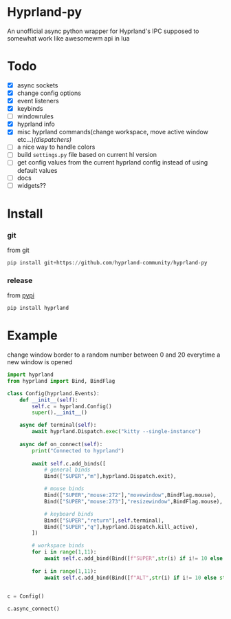 # Hyprland-py
An unofficial async python wrapper for Hyprland's IPC supposed to somewhat work like awesomewm api in lua


# Todo

- [x] async sockets
- [x] change config options
- [x] event listeners
- [x] keybinds
- [ ] windowrules
- [x] hyprland info
- [x] misc hyprland commands(change workspace, move active window etc...)*(dispatchers)*
- [ ] a nice way to handle colors
- [ ] build `settings.py` file based on current hl version
- [ ] get config values from the current hyprland config instead of using default values
- [ ] docs
- [ ] widgets??

# Install

### git

from git
```py
pip install git+https://github.com/hyprland-community/hyprland-py
```

### release

from [pypi](https://pypi.org/project/hyprland/0.1/)
```py
pip install hyprland
```

# Example
change window border to a random number between 0 and 20 everytime a new window is opened
```py
import hyprland
from hyprland import Bind, BindFlag

class Config(hyprland.Events):
    def __init__(self):
        self.c = hyprland.Config()
        super().__init__()

    async def terminal(self):
        await hyprland.Dispatch.exec("kitty --single-instance")
    
    async def on_connect(self):
        print("Connected to hyprland")
        
        await self.c.add_binds([
            # general binds
            Bind(["SUPER","m"],hyprland.Dispatch.exit),

            # mouse binds
            Bind(["SUPER","mouse:272"],"movewindow",BindFlag.mouse),
            Bind(["SUPER","mouse:273"],"resizewindow",BindFlag.mouse),

            # keyboard binds
            Bind(["SUPER","return"],self.terminal),
            Bind(["SUPER","q"],hyprland.Dispatch.kill_active),
        ])

        # workspace binds
        for i in range(1,11):
            await self.c.add_bind(Bind([f"SUPER",str(i) if i!= 10 else str(0)],hyprland.Dispatch.workspace,args=[i]))
        
        for i in range(1,11):
            await self.c.add_bind(Bind([f"ALT",str(i) if i!= 10 else str(0)],hyprland.Dispatch.move_to_workspace,args=[i]))

    
c = Config()

c.async_connect()
```

